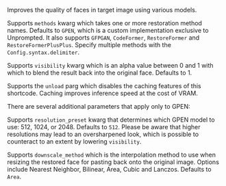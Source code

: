 Improves the quality of faces in target image using various models.

Supports `methods` kwarg which takes one or more restoration method names. Defaults to `GPEN`, which is a custom implementation exclusive to Unprompted. It also supports `GFPGAN`, `CodeFormer`, `RestoreFormer` and `RestoreFormerPlusPlus`. Specify multiple methods with the `Config.syntax.delimiter`.

Supports `visibility` kwarg which is an alpha value between 0 and 1 with which to blend the result back into the original face. Defaults to 1.

Supports the `unload` parg which disables the caching features of this shortcode. Caching improves inference speed at the cost of VRAM.

There are several additional parameters that apply only to GPEN:

Supports `resolution_preset` kwarg that determines which GPEN model to use: 512, 1024, or 2048. Defaults to `512`. Please be aware that higher resolutions may lead to an oversharpened look, which is possible to counteract to an extent by lowering `visibility`.

Supports `downscale_method` which is the interpolation method to use when resizing the restored face for pasting back onto the original image. Options include Nearest Neighbor, Bilinear, Area, Cubic and Lanczos. Defaults to `Area`.